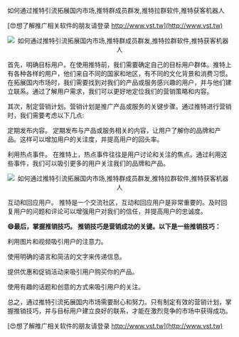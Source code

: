 如何通过推特引流拓展国内市场,推特群成员群发,推特拉群软件,推特获客机器人

[😍想了解推广相关软件的朋友请登录 http://www.vst.tw](http://www.vst.tw)

 <center><img src="https://vst.tw/MP4/tuiguang/png/8.png" alt="如何通过推特引流拓展国内市场,推特群成员群发,推特拉群软件,推特获客机器人"></center>

首先，明确目标用户。在使用推特前，我们需要确定自己的目标用户群体。推特上有各种各样的用户，他们来自不同的国家和地区，有不同的文化背景和消费习惯。在拓展国内市场时，我们需要找到对我们的产品或服务感兴趣的用户，并与他们建立联系。通过了解用户需求，我们可以更好地定位我们的营销策略和内容。

其次，制定营销计划。营销计划是推广产品或服务的关键步骤。通过推特进行营销时，我们需要考虑以下几点:

定期发布内容。 定期发布与产品或服务相关的内容，让用户了解你的品牌和产品。这样可以增加用户的关注度，并提高用户的回头率。

利用热点事件。 在推特上，热点事件往往是用户讨论和关注的焦点。通过利用这些事件，我们可以吸引更多的用户关注我们的品牌和产品。

 <center><img src="https://vst.tw/MP4/tuiguang/png/2.png" alt="如何通过推特引流拓展国内市场,推特群成员群发,推特拉群软件,推特获客机器人"></center>

互动和回应用户。 推特是一个交流社区，互动和回应用户是非常重要的。及时回复用户的问题和评论可以增强用户对我们的信任，并提高用户的忠诚度。

**😄最后，掌握推销技巧。 推销技巧是营销成功的关键。以下是一些推销技巧：**

利用图片和视频吸引用户的注意力。

使用明确的语言和简洁的文字来传递信息。

提供优惠和促销活动来吸引用户购买你的产品。

使用有趣的话题和创意的方式来吸引用户的关注。

总之，通过推特引流拓展国内市场需要耐心和努力。只有制定有效的营销计划，掌握推销技巧，并与目标用户建立良好的联系，才能在激烈竞争的市场中获得成功。

[😍想了解推广相关软件的朋友请登录 http://www.vst.tw](http://www.vst.tw)



